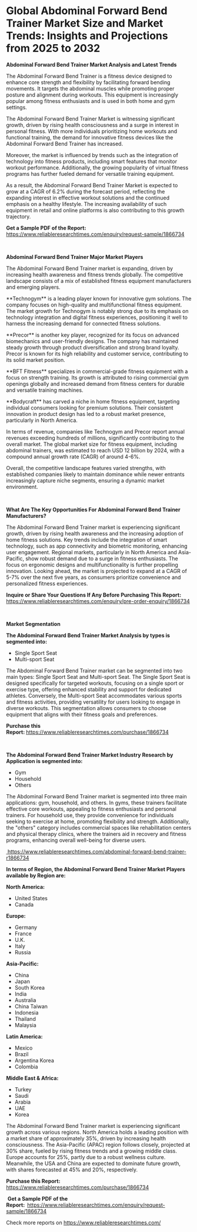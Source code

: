 <p><h1>Global Abdominal Forward Bend Trainer Market Size and Market Trends: Insights and Projections from 2025 to 2032</h1></p><p><strong>Abdominal Forward Bend Trainer Market Analysis and Latest Trends</strong></p>
<p><p>The Abdominal Forward Bend Trainer is a fitness device designed to enhance core strength and flexibility by facilitating forward bending movements. It targets the abdominal muscles while promoting proper posture and alignment during workouts. This equipment is increasingly popular among fitness enthusiasts and is used in both home and gym settings.</p><p>The Abdominal Forward Bend Trainer Market is witnessing significant growth, driven by rising health consciousness and a surge in interest in personal fitness. With more individuals prioritizing home workouts and functional training, the demand for innovative fitness devices like the Abdominal Forward Bend Trainer has increased. </p><p>Moreover, the market is influenced by trends such as the integration of technology into fitness products, including smart features that monitor workout performance. Additionally, the growing popularity of virtual fitness programs has further fueled demand for versatile training equipment. </p><p>As a result, the Abdominal Forward Bend Trainer Market is expected to grow at a CAGR of 6.2% during the forecast period, reflecting the expanding interest in effective workout solutions and the continued emphasis on a healthy lifestyle. The increasing availability of such equipment in retail and online platforms is also contributing to this growth trajectory.</p></p>
<p><strong>Get a Sample PDF of the Report:&nbsp;</strong> <a href="https://www.reliableresearchtimes.com/enquiry/request-sample/1866734?utm_campaign=2475&utm_medium=2&utm_source=Github&utm_content=ia&utm_term=28022025&utm_id=abdominal-forward-bend-trainer">https://www.reliableresearchtimes.com/enquiry/request-sample/1866734</a></p>
<p>&nbsp;</p>
<p><strong>Abdominal Forward Bend Trainer Major Market Players</strong></p>
<p><p>The Abdominal Forward Bend Trainer market is expanding, driven by increasing health awareness and fitness trends globally. The competitive landscape consists of a mix of established fitness equipment manufacturers and emerging players.</p><p>**Technogym** is a leading player known for innovative gym solutions. The company focuses on high-quality and multifunctional fitness equipment. The market growth for Technogym is notably strong due to its emphasis on technology integration and digital fitness experiences, positioning it well to harness the increasing demand for connected fitness solutions.</p><p>**Precor** is another key player, recognized for its focus on advanced biomechanics and user-friendly designs. The company has maintained steady growth through product diversification and strong brand loyalty. Precor is known for its high reliability and customer service, contributing to its solid market position.</p><p>**BFT Fitness** specializes in commercial-grade fitness equipment with a focus on strength training. Its growth is attributed to rising commercial gym openings globally and increased demand from fitness centers for durable and versatile training machines.</p><p>**Bodycraft** has carved a niche in home fitness equipment, targeting individual consumers looking for premium solutions. Their consistent innovation in product design has led to a robust market presence, particularly in North America.</p><p>In terms of revenue, companies like Technogym and Precor report annual revenues exceeding hundreds of millions, significantly contributing to the overall market. The global market size for fitness equipment, including abdominal trainers, was estimated to reach USD 12 billion by 2024, with a compound annual growth rate (CAGR) of around 4-6%. </p><p>Overall, the competitive landscape features varied strengths, with established companies likely to maintain dominance while newer entrants increasingly capture niche segments, ensuring a dynamic market environment.</p></p>
<p>&nbsp;</p>
<p><strong>What Are The Key Opportunities For Abdominal Forward Bend Trainer Manufacturers?</strong></p>
<p><p>The Abdominal Forward Bend Trainer market is experiencing significant growth, driven by rising health awareness and the increasing adoption of home fitness solutions. Key trends include the integration of smart technology, such as app connectivity and biometric monitoring, enhancing user engagement. Regional markets, particularly in North America and Asia-Pacific, show robust demand due to a surge in fitness enthusiasts. The focus on ergonomic designs and multifunctionality is further propelling innovation. Looking ahead, the market is projected to expand at a CAGR of 5-7% over the next five years, as consumers prioritize convenience and personalized fitness experiences.</p></p>
<p><strong>Inquire or Share Your Questions If Any Before Purchasing This Report:</strong> <a href="https://www.reliableresearchtimes.com/enquiry/pre-order-enquiry/1866734?utm_campaign=2475&utm_medium=2&utm_source=Github&utm_content=ia&utm_term=28022025&utm_id=abdominal-forward-bend-trainer">https://www.reliableresearchtimes.com/enquiry/pre-order-enquiry/1866734</a></p>
<p>&nbsp;</p>
<p><strong>Market Segmentation</strong></p>
<p><strong>The Abdominal Forward Bend Trainer Market Analysis by types is segmented into:</strong></p>
<p><ul><li>Single Sport Seat</li><li>Multi-sport Seat</li></ul></p>
<p><p>The Abdominal Forward Bend Trainer market can be segmented into two main types: Single Sport Seat and Multi-sport Seat. The Single Sport Seat is designed specifically for targeted workouts, focusing on a single sport or exercise type, offering enhanced stability and support for dedicated athletes. Conversely, the Multi-sport Seat accommodates various sports and fitness activities, providing versatility for users looking to engage in diverse workouts. This segmentation allows consumers to choose equipment that aligns with their fitness goals and preferences.</p></p>
<p><strong>Purchase this Report:&nbsp;</strong><a href="https://www.reliableresearchtimes.com/purchase/1866734?utm_campaign=2475&utm_medium=2&utm_source=Github&utm_content=ia&utm_term=28022025&utm_id=abdominal-forward-bend-trainer">https://www.reliableresearchtimes.com/purchase/1866734</a></p>
<p>&nbsp;</p>
<p><strong>The Abdominal Forward Bend Trainer Market Industry Research by Application is segmented into:</strong></p>
<p><ul><li>Gym</li><li>Household</li><li>Others</li></ul></p>
<p><p>The Abdominal Forward Bend Trainer market is segmented into three main applications: gym, household, and others. In gyms, these trainers facilitate effective core workouts, appealing to fitness enthusiasts and personal trainers. For household use, they provide convenience for individuals seeking to exercise at home, promoting flexibility and strength. Additionally, the "others" category includes commercial spaces like rehabilitation centers and physical therapy clinics, where the trainers aid in recovery and fitness programs, enhancing overall well-being for diverse users.</p></p>
<p><a href="https://www.reliableresearchtimes.com/abdominal-forward-bend-trainer-r1866734?utm_campaign=2475&utm_medium=2&utm_source=Github&utm_content=ia&utm_term=28022025&utm_id=abdominal-forward-bend-trainer">&nbsp;https://www.reliableresearchtimes.com/abdominal-forward-bend-trainer-r1866734</a></p>
<p><strong>In terms of Region, the Abdominal Forward Bend Trainer Market Players available by Region are:</strong></p>
<p>
    <p> <strong> North America: </strong>
        <ul>
            <li>United States</li>
            <li>Canada</li>
        </ul>
        </p> 
    <p> <strong> Europe: </strong>
        <ul>
            <li>Germany</li>
            <li>France</li>
            <li>U.K.</li>
            <li>Italy</li>
            <li>Russia</li>
        </ul>
        </p> 
    <p> <strong> Asia-Pacific: </strong>
        <ul>
            <li>China</li>
            <li>Japan</li>
            <li>South Korea</li>
            <li>India</li>
            <li>Australia</li>
            <li>China Taiwan</li>
            <li>Indonesia</li>
            <li>Thailand</li>
            <li>Malaysia</li>
        </ul>
        </p> 
    <p> <strong> Latin America: </strong>
        <ul>
            <li>Mexico</li>
            <li>Brazil</li>
            <li>Argentina Korea</li>
            <li>Colombia</li>
        </ul>
        </p> 
    <p> <strong> Middle East & Africa: </strong>
        <ul>
            <li>Turkey</li>
            <li>Saudi</li>
            <li>Arabia</li>
            <li>UAE</li>
            <li>Korea</li>
        </ul>
    </p>
    </p>
<p><p>The Abdominal Forward Bend Trainer market is experiencing significant growth across various regions. North America holds a leading position with a market share of approximately 35%, driven by increasing health consciousness. The Asia-Pacific (APAC) region follows closely, projected at 30% share, fueled by rising fitness trends and a growing middle class. Europe accounts for 25%, partly due to a robust wellness culture. Meanwhile, the USA and China are expected to dominate future growth, with shares forecasted at 45% and 20%, respectively.</p></p>
<p><strong>Purchase this Report: </strong><a href="https://www.reliableresearchtimes.com/purchase/1866734?utm_campaign=2475&utm_medium=2&utm_source=Github&utm_content=ia&utm_term=28022025&utm_id=abdominal-forward-bend-trainer">https://www.reliableresearchtimes.com/purchase/1866734</a></p>
<p>&nbsp;<strong>Get a Sample PDF of the Report:&nbsp;&nbsp;</strong><a href="https://www.reliableresearchtimes.com/enquiry/request-sample/1866734?utm_campaign=2475&utm_medium=2&utm_source=Github&utm_content=ia&utm_term=28022025&utm_id=abdominal-forward-bend-trainer">https://www.reliableresearchtimes.com/enquiry/request-sample/1866734</a></p>
<p><strong></strong></p>
<p>Check more reports on <a href="https://www.reliableresearchtimes.com/?utm_campaign=2475&utm_medium=2&utm_source=Github&utm_content=ia&utm_term=28022025&utm_id=abdominal-forward-bend-trainer">https://www.reliableresearchtimes.com/</a></p>
